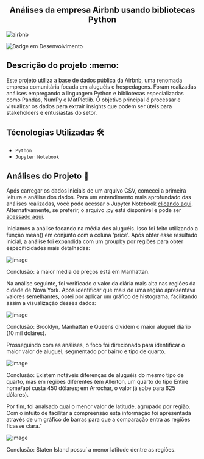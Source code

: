 <h2 align=center> Análises da empresa Airbnb usando bibliotecas Python </h2>

![airbnb](https://github.com/EduardoSymph/Airbnb-Python/assets/134222436/fc72d2db-8baf-49ae-98b8-148db1ce32a5)

![Badge em Desenvolvimento](https://img.shields.io/badge/Projeto-Conclu%C3%ADdo-brightgreen) 

<h2>Descrição do projeto :memo:</h2>

Este projeto utiliza a base de dados pública da Airbnb, uma renomada empresa comunitária focada em aluguéis e hospedagens. Foram realizadas análises empregando a linguagem Python e bibliotecas especializadas como Pandas, NumPy e MatPlotlib. O objetivo principal é processar e visualizar os dados para extrair insights que podem ser úteis para stakeholders e entusiastas do setor.

<h2>Técnologias Utilizadas 🛠️</h2>

- ``Python``
- ``Jupyter Notebook``

<h2>Análises do Projeto 🧐</h2>

Após carregar os dados iniciais de um arquivo CSV, comecei a primeira leitura e análise dos dados. Para um entendimento mais aprofundado das análises realizadas, você pode acessar o Jupyter Notebook <a href="https://github.com/EduardoSymph/Airbnb-Python/blob/main/airbnb_analises.ipynb" target="_blank"> clicando aqui</a>. Alternativamente, se preferir, o arquivo .py está disponível e pode ser <a href="https://github.com/EduardoSymph/Airbnb-Python/blob/main/airbnb_analises.py" target="_blank"> acessado aqui</a>.

Iniciamos a análise focando na média dos aluguéis. Isso foi feito utilizando a função mean() em conjunto com a coluna 'price'. Após obter esse resultado inicial, a análise foi expandida com um groupby por regiões para obter especificidades mais detalhadas:

![image](https://github.com/EduardoSymph/Airbnb-Python/assets/134222436/bd7d3cd1-704f-42b9-aa6d-127d21537a73)

Conclusão: a maior média de preços está em Manhattan.

Na análise seguinte, foi verificado o valor da diária mais alta nas regiões da cidade de Nova York. Após identificar que mais de uma região apresentava valores semelhantes, optei por aplicar um gráfico de histograma, facilitando assim a visualização desses dados:

![image](https://github.com/EduardoSymph/Airbnb-Python/assets/134222436/edb3bda1-3051-480c-9ede-b1266a65d1a6)

Conclusão: Brooklyn, Manhattan e Queens dividem o maior aluguel diário (10 mil doláres).

Prosseguindo com as análises, o foco foi direcionado para identificar o maior valor de aluguel, segmentado por bairro e tipo de quarto.

![image](https://github.com/EduardoSymph/Airbnb-Python/assets/134222436/6ea71b2e-b665-4f2d-9655-30a8225c3e4b)

Conclusão: Existem notáveis diferenças de aluguéis do mesmo tipo de quarto, mas em regiões diferentes (em Allerton, um quarto do tipo Entire home/apt custa 450 dólares; em Arrochar, o valor já sobe para 625 dólares).

Por fim, foi analsado qual o menor valor de latitude, agrupado por região. Com o intuito de facilitar a compreensão esta informação foi apresentada através de um gráfico de barras para que a comparação entra as regiões ficasse clara."

![image](https://github.com/EduardoSymph/Airbnb-Python/assets/134222436/815cd9b7-d18f-4d79-b982-ed95ce103e6b)

Conclusão: Staten Island possuí a menor latitude dentre as regiões.


